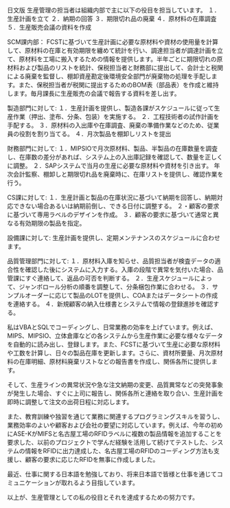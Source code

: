 日文版
生産管理の担当者は組織内部で主に以下の役目を担当しています。
１．生産計画を立て
２．納期の回答
３．期限切れ品の廃棄
４．原材料の在庫調査
５．生産販売会議の資料を作成

SCM課内部：
FCSTに基づいて生産計画に必要な原材料や資材の使用量を計算して、原材料の在庫と有効期限を纏めて統計を行い、調達担当者が調達計画を立て、原材料を工場に搬入するための情報を提供します。半年ごとに期限切れの原材料および製品のリストを統計、保税担当者と財務部に提出して、会計士と税関による廃棄を監督し、棚卸資産勘定後環境安全部門が廃棄物の処理を手配します。また、保税担当者が税関に提出するためのBOM表（部品表）を作成と維持します。毎月課長に生産販売の会議で報告する資料を差し出す。

製造部門に対して:
１．生産計画を提供し、製造各課がスケジュールに従って生産作業（押出、塗布、分条、包装）を実施する。
２．工程技術者の試作計画を手配する。
３．原材料の入出庫や在庫調査、廃棄の準備作業などのため、従業員の役割を割り当てる。
４．月次製品を棚卸しリストを提出

財務部門に対して:
１．MIPSIOで月次原材料、製品、半製品の在庫数量を調査し、在庫数の差分があれば、システム上の入出庫記録を確認して、数量を正しくに調整。
２．SAPシステムで当月の生産に必要な原材料や資材を引き出す。
年次会計監察、棚卸しと期限切れ品を廃棄時に、在庫リストを提供し、確認作業を行う。

CS課に対して:
１．生産計画と製品の在庫状況に基づいて納期を回答し、納期対応できない場合あるいは納期前倒し、できる日付に調整する。
２・顧客の要求に基づいて専用ラベルのデザインを作成。
３．顧客の要求に基づいて通常と異なる有効期限の製品を指定。

設備課に対して: 生産計画を提供し、定期メンテナンスのスケジュールに合わせます。

品質管理部門に対して:
１．原材料入庫を知らせ、品質担当者が検査データの適合性を確認した後にシステムに入力する。入庫の段階で異常を気付いた場合、品管課にすぐ連絡して、返品の可否を判断する。
２．生産スケジュールによって、ジャンボロール分析の順番を調整して、分条梱包作業に合わせる。
３．サンプルオーダーに応じて製品のLOTを提供し、COAまたはデータシートの作成を連絡する。
４．新規顧客の納入仕様書とシステムで情報の登録進捗を確認する。

私はVBAとSQLでコーディングし、日常業務の効率を上げています。例えば、MIPS、MIPSIO、立体倉庫などの各システムから生産作業に必要な様々なデータを自動的に読み出し、登録します。また、FCSTに基づいて生産に必要な原材料や工数を計算し、日々の製品在庫を更新します。さらに、資材所要量、月次原材料の在庫明細、原材料廃棄リストなどの報告書を作成し、関係各所に提供します。

そして、生産ラインの異常状況や急な注文納期の変更、品質異常などの突発事象が発生した場合、すぐに上司に報告し、関係各所と連絡を取り合い、生産計画を即時に調整して注文の出荷日程に対応します。

また、教育訓練や独習を通じて業務に関連するプログラミングスキルを習うし、業務効率のよいや顧客および会社の要望に対応しています。例えば、今年の初めにASE-KがMIFSと名古屋工場のRFIDラベルに複数の製品情報を追加することを要求した、以前のプロジェクトで学んだ経験を活用して続けてテストした、システムの情報をRFIDに出力達成した、名古屋工場のRFIDのコーディング方法も支援し、顧客の要求に応じたRFIDを無事に作成しました。

最近、仕事に関する日本語を勉強しており、将来日本語で皆様と仕事を通じてコミュニケーションが取れるよう目指しています。

以上が、生産管理としての私の役目とそれを達成するための努力です。